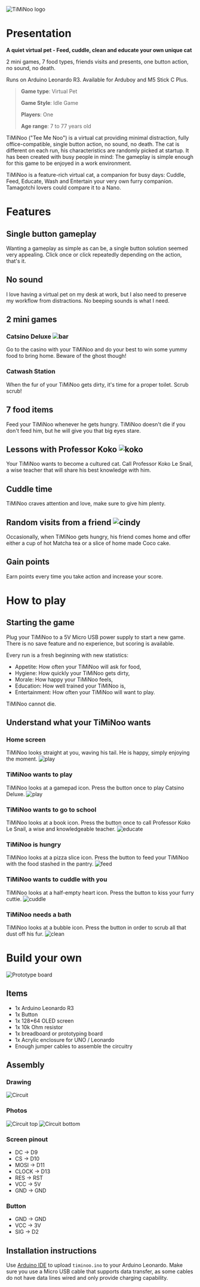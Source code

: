 ![TiMiNoo logo](./assets/logo/2.png "TiMiNoo logo")

# Presentation

**A quiet virtual pet - Feed, cuddle, clean and educate your own unique cat**

2 mini games, 7 food types, friends visits and presents, one button action, no sound, no death.

Runs on Arduino Leonardo R3. Available for Arduboy and M5 Stick C Plus.

> **Game type**: Virtual Pet
>
> **Game Style**: Idle Game
>
> **Players**: One 
>
> **Age range**: 7 to 77 years old

TiMiNoo ("Tee Me Noo") is a virtual cat providing minimal distraction, fully office-compatible, single button action, no sound, no death. The cat is different on each run, his characteristics are randomly picked at startup. It has been created with busy people in mind: The gameplay is simple enough for this game to be enjoyed in a work environment.

TiMiNoo is a feature-rich virtual cat, a companion for busy days: Cuddle, Feed, Educate, Wash and Entertain your very own furry companion. Tamagotchi lovers could compare it to a Nano.

# Features
## Single button gameplay
Wanting a gameplay as simple as can be, a single button solution seemed very appealing. Click once or click repeatedly depending on the action, that's it.
## No sound
I love having a virtual pet on my desk at work, but I also need to preserve my workflow from distractions. No beeping sounds is what I need.
## 2 mini games
### Catsino Deluxe ![bar](./assets/icons/bar.png "BAR +1 of all !!!")
Go to the casino with your TiMiNoo and do your best to win some yummy food to bring home. Beware of the ghost though!
### Catwash Station
When the fur of your TiMiNoo gets dirty, it's time for a proper toilet. Scrub scrub!
## 7 food items
Feed your TiMiNoo whenever he gets hungry. TiMiNoo doesn't die if you don't feed him, but he will give you that big eyes stare.
## Lessons with Professor Koko ![koko](./assets/icons/koko_le_snail.png "Koko Le Snail")
Your TiMiNoo wants to become a cultured cat. Call Professor Koko Le Snail, a wise teacher that will share his best knowledge with him.
## Cuddle time
TiMiNoo craves attention and love, make sure to give him plenty.
## Random visits from a friend ![cindy](./assets/icons/cindy.png "Your friend")
Occasionally, when TiMiNoo gets hungry, his friend comes home and offer either a cup of hot Matcha tea or a slice of home made Coco cake.
## Gain points
Earn points every time you take action and increase your score.
# How to play
## Starting the game
Plug your TiMiNoo to a 5V Micro USB power supply to start a new game. There is no save feature and no experience, but scoring is available.

Every run is a fresh beginning with new statistics:

- Appetite: How often your TiMiNoo will ask for food,
- Hygiene: How quickly your TiMiNoo gets dirty,
- Morale: How happy your TiMiNoo feels,
- Education: How well trained your TiMiNoo is,
- Entertainment: How often your TiMiNoo will want to play.

TiMiNoo cannot die.
## Understand what your TiMiNoo wants
### Home screen
TiMiNoo looks straight at you, waving his tail. He is happy, simply enjoying the moment.
![play](./assets/icons/play.png "Play")
### TiMiNoo wants to play
TiMiNoo looks at a gamepad icon. Press the button once to play Catsino Deluxe.
![play](./assets/icons/play.png "Play")
### TiMiNoo wants to go to school
TiMiNoo looks at a book icon. Press the button once to call Professor Koko Le Snail, a wise and knowledgeable teacher.
![educate](./assets/icons/study.png "Study")
### TiMiNoo is hungry
TiMiNoo looks at a pizza slice icon. Press the button to feed your TiMiNoo with the food stashed in the pantry.
![feed](./assets/icons/pizza.png "Feed")
### TiMiNoo wants to cuddle with you
TiMiNoo looks at a half-empty heart icon. Press the button to kiss your furry cuttie.
![cuddle](./assets/icons/cuddle.png "Cuddle")
### TiMiNoo needs a bath
TiMiNoo looks at a bubble icon. Press the button in order to scrub all that dust off his fur.
![clean](./assets/icons/bubbles.png "Clean")
# Build your own
![Prototype board](./assets/proto5.jpg "TiMiNoo")
## Items
- 1x Arduino Leonardo R3
- 1x Button
- 1x 128*64 OLED screen
- 1x 10k Ohm resistor
- 1x breadboard or prototyping board
- 1x Acrylic enclosure for UNO / Leonardo
- Enough jumper cables to assemble the circuitry
## Assembly
### Drawing
![Circuit](./assets/timinoo_circuit.jpg "TiMiNoo circuit")
### Photos
![Circuit top](./assets/timinoo_circuit_top.jpg "TiMiNoo circuit top")
![Circuit bottom](./assets/timinoo_circuit_bottom.jpg "TiMiNoo circuit bottom")
### Screen pinout
- DC -> D9
- CS -> D10
- MOSI -> D11
- CLOCK -> D13
- RES -> RST
- VCC -> 5V
- GND -> GND
### Button
- GND -> GND
- VCC -> 3V
- SIG -> D2
## Installation instructions
Use [Arduino IDE](https://support.arduino.cc/hc/en-us/articles/360019833020-Download-and-install-Arduino-IDE) to upload `timinoo.ino` to your Arduino Leonardo.
Make sure you use a Micro USB cable that supports data transfer, as some cables do not have data lines wired and only provide charging capability.
